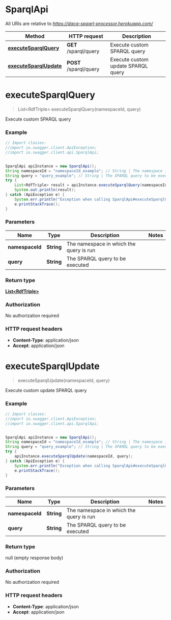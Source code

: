 # SparqlApi

All URIs are relative to *https://daca-spaqrl-processor.herokuapp.com/*

Method | HTTP request | Description
------------- | ------------- | -------------
[**executeSparqlQuery**](SparqlApi.md#executeSparqlQuery) | **GET** /sparql/query | Execute custom SPARQL query
[**executeSparqlUpdate**](SparqlApi.md#executeSparqlUpdate) | **POST** /sparql/query | Execute custom update SPARQL query


<a name="executeSparqlQuery"></a>
# **executeSparqlQuery**
> List&lt;RdfTriple&gt; executeSparqlQuery(namespaceId, query)

Execute custom SPARQL query



### Example
```java
// Import classes:
//import io.swagger.client.ApiException;
//import io.swagger.client.api.SparqlApi;


SparqlApi apiInstance = new SparqlApi();
String namespaceId = "namespaceId_example"; // String | The namespace in which the query is run
String query = "query_example"; // String | The SPARQL query to be executed
try {
    List<RdfTriple> result = apiInstance.executeSparqlQuery(namespaceId, query);
    System.out.println(result);
} catch (ApiException e) {
    System.err.println("Exception when calling SparqlApi#executeSparqlQuery");
    e.printStackTrace();
}
```

### Parameters

Name | Type | Description  | Notes
------------- | ------------- | ------------- | -------------
 **namespaceId** | **String**| The namespace in which the query is run |
 **query** | **String**| The SPARQL query to be executed |

### Return type

[**List&lt;RdfTriple&gt;**](RdfTriple.md)

### Authorization

No authorization required

### HTTP request headers

 - **Content-Type**: application/json
 - **Accept**: application/json

<a name="executeSparqlUpdate"></a>
# **executeSparqlUpdate**
> executeSparqlUpdate(namespaceId, query)

Execute custom update SPARQL query



### Example
```java
// Import classes:
//import io.swagger.client.ApiException;
//import io.swagger.client.api.SparqlApi;


SparqlApi apiInstance = new SparqlApi();
String namespaceId = "namespaceId_example"; // String | The namespace in which the query is run
String query = "query_example"; // String | The SPARQL query to be executed
try {
    apiInstance.executeSparqlUpdate(namespaceId, query);
} catch (ApiException e) {
    System.err.println("Exception when calling SparqlApi#executeSparqlUpdate");
    e.printStackTrace();
}
```

### Parameters

Name | Type | Description  | Notes
------------- | ------------- | ------------- | -------------
 **namespaceId** | **String**| The namespace in which the query is run |
 **query** | **String**| The SPARQL query to be executed |

### Return type

null (empty response body)

### Authorization

No authorization required

### HTTP request headers

 - **Content-Type**: application/json
 - **Accept**: application/json

